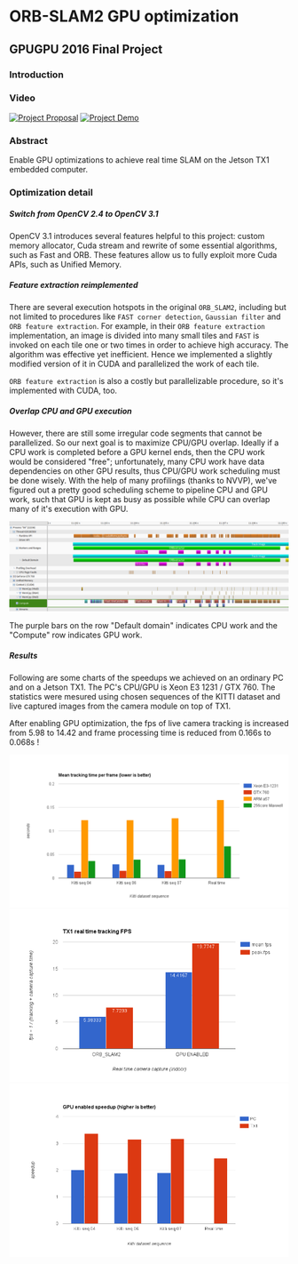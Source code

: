 # ORB-SLAM2 GPU optimization
## GPUGPU 2016 Final Project


### Introduction

### Video

[![Project Proposal](https://thumbnail.jpg)](https://www.youtube.com/watch?v=ID_HERE)
[![Project Demo](https://thumbnail.jpg)](https://www.youtube.com/watch?v=ID_HERE)

### Abstract
Enable GPU optimizations to achieve real time SLAM on the Jetson TX1 embedded computer.

### Optimization detail

##### Switch from OpenCV 2.4 to OpenCV 3.1
OpenCV 3.1 introduces several features helpful to this project: custom memory allocator, 
Cuda stream and rewrite of some essential algorithms, such as Fast and ORB.
These features allow us to fully exploit more Cuda APIs, such as Unified Memory.

##### Feature extraction reimplemented
There are several execution hotspots in the original `ORB_SLAM2`, including but not limited to
procedures like `FAST corner detection`, `Gaussian filter` and `ORB feature extraction`.
For example, in their `ORB feature extraction` implementation, an image is divided into many small tiles
and `FAST` is invoked on each tile one or two times in order to achieve high accuracy.
The algorithm was effective yet inefficient.
Hence we implemented a slightly modified version of it in CUDA and parallelized the work
of each tile.

`ORB feature extraction` is also a costly but parallelizable procedure, so it's implemented with CUDA, too.

##### Overlap CPU and GPU execution
However, there are still some irregular code segments that cannot be parallelized. So our next goal is to 
maximize CPU/GPU overlap. Ideally if a CPU work is completed before a GPU kernel ends, then
the CPU work would be considered "free"; unfortunately, many CPU work have data dependencies on other GPU results,
thus CPU/GPU work scheduling must be done wisely.
With the help of many profilings (thanks to NVVP), we've figured out a pretty good scheduling scheme
to pipeline CPU and GPU work, such that GPU is kept as busy as possible while CPU can overlap many
of it's execution with GPU.

![Execution timeline](img/timeline.png)

The purple bars on the row "Default domain" indicates CPU work and the "Compute" row indicates GPU work.

##### Results
Following are some charts of the speedups we achieved on an ordinary PC and on a Jetson TX1.
The PC's CPU/GPU is Xeon E3 1231 / GTX 760.
The statistics were mesured using chosen sequences of the KITTI dataset and live captured images from the 
camera module on top of TX1.

After enabling GPU optimization, the fps of live camera tracking is increased from 5.98 to 14.42 and frame 
processing time is reduced from 0.166s to 0.068s !

![Mean tracking time per frame (lower is better)](img/mean_track_time.png)
![Mean and peak fps (fps = 1 / (tracking + camera capture time))](img/FPS.png)
![Speedups](img/speedups.png)
